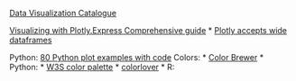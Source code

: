 
[Data Visualization Catalogue](https://datavizcatalogue.com/)


[Visualizing with Plotly.Express Comprehensive guide](https://towardsdatascience.com/visualization-with-plotly-express-comprehensive-guide-eb5ee4b50b57)
        * [Plotly accepts wide dataframes](https://medium.com/plotly/beyond-tidy-plotly-express-now-accepts-wide-form-and-mixed-form-data-bdc3e054f891)

Python:
        [80 Python plot examples with code](https://www.kaggle.com/python10pm/plotting-with-python-learn-80-plots-step-by-step)
Colors:
    * [Color Brewer](https://colorbrewer2.org/)
    * Python:
        * [W3S color palette](https://www.w3schools.com/colors/colors_palettes.asp)
        * [colorlover](https://github.com/jackparmer/colorlover)
    * R: 
        
